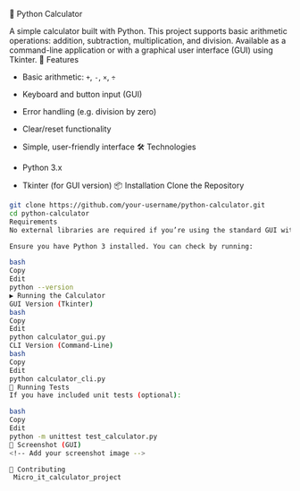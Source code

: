 🧮 Python Calculator

A simple calculator built with Python. This project supports basic arithmetic operations: addition, subtraction, multiplication, and division. Available as a command-line application or with a graphical user interface (GUI) using Tkinter.
 🚀 Features

- Basic arithmetic: `+`, `-`, `×`, `÷`
- Keyboard and button input (GUI)
- Error handling (e.g. division by zero)
- Clear/reset functionality
- Simple, user-friendly interface
 🛠️ Technologies

- Python 3.x
- Tkinter (for GUI version)
 📦 Installation
 Clone the Repository

```bash
git clone https://github.com/your-username/python-calculator.git
cd python-calculator
Requirements
No external libraries are required if you’re using the standard GUI with Tkinter.

Ensure you have Python 3 installed. You can check by running:

bash
Copy
Edit
python --version
▶️ Running the Calculator
GUI Version (Tkinter)
bash
Copy
Edit
python calculator_gui.py
CLI Version (Command-Line)
bash
Copy
Edit
python calculator_cli.py
🧪 Running Tests
If you have included unit tests (optional):

bash
Copy
Edit
python -m unittest test_calculator.py
📸 Screenshot (GUI)
<!-- Add your screenshot image -->

🙌 Contributing
 Micro_it_calculator_project
